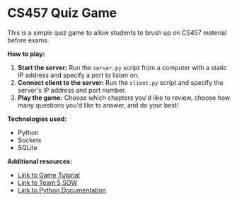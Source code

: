 # CS457 Quiz Game

This is a simple quiz game to allow students to brush up on CS457 material before exams.

**How to play:**
1. **Start the server:**
Run the `server.py` script from a computer with a static IP address and specify a port to listen on.
2. **Connect client to the server:** Run the `client.py` script and specify the server's IP address and port number.
3. **Play the game:** Choose which chapters you'd like to review, choose how many questions you'd like to answer, and do your best!

**Technologies used:**
* Python
* Sockets
* SQLite

**Additional resources:**
* [Link to Game Tutorial](docs/game-tutorial.md)
* [Link to Team 5 SOW](docs/SOW.md)
* [Link to Python Documentation](docs/python-docs.md)
